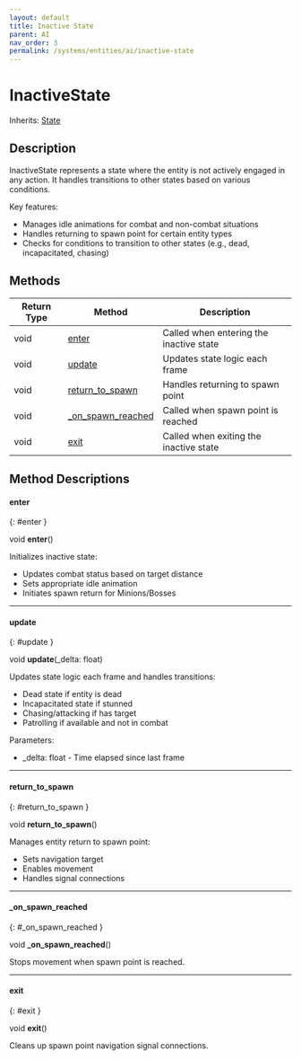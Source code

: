 ```yaml
---
layout: default
title: Inactive State
parent: AI
nav_order: 3
permalink: /systems/entities/ai/inactive-state
---
```


# InactiveState

Inherits: [State](./state.md)

## Description

InactiveState represents a state where the entity is not actively engaged in any action. It handles transitions to other states based on various conditions.

Key features:
- Manages idle animations for combat and non-combat situations
- Handles returning to spawn point for certain entity types
- Checks for conditions to transition to other states (e.g., dead, incapacitated, chasing)

## Methods

| Return Type | Method | Description |
|------------|---------|-------------|
| void | [enter](#enter) | Called when entering the inactive state |
| void | [update](#update) | Updates state logic each frame |
| void | [return_to_spawn](#return_to_spawn) | Handles returning to spawn point |
| void | [_on_spawn_reached](#_on_spawn_reached) | Called when spawn point is reached |
| void | [exit](#exit) | Called when exiting the inactive state |

## Method Descriptions

#### enter
{: #enter }

void **enter**()

Initializes inactive state:
* Updates combat status based on target distance
* Sets appropriate idle animation
* Initiates spawn return for Minions/Bosses

---

#### update
{: #update }

void **update**(_delta: float)

Updates state logic each frame and handles transitions:
* Dead state if entity is dead
* Incapacitated state if stunned
* Chasing/attacking if has target
* Patrolling if available and not in combat

Parameters:
* _delta: float - Time elapsed since last frame

---

#### return_to_spawn
{: #return_to_spawn }

void **return_to_spawn**()

Manages entity return to spawn point:
* Sets navigation target
* Enables movement
* Handles signal connections

---

#### _on_spawn_reached
{: #_on_spawn_reached }

void **_on_spawn_reached**()

Stops movement when spawn point is reached.

---

#### exit
{: #exit }

void **exit**()

Cleans up spawn point navigation signal connections.